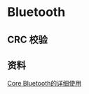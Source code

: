 # Bluetooth

## CRC 校验

## 资料

[Core Bluetooth的详细使用](https://blog.csdn.net/u012182853/article/details/79358402)

